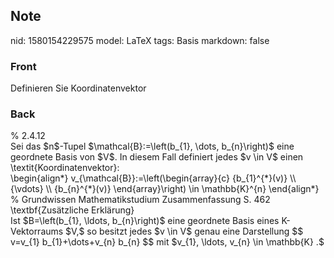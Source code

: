 ## Note
nid: 1580154229575
model: LaTeX
tags: Basis
markdown: false

### Front
Definieren Sie Koordinatenvektor

### Back
<div>% 2.4.12</div><div>
</div>Sei das $n$-Tupel $\mathcal{B}:=\left(b_{1}, \dots, b_{n}\right)$ eine geordnete Basis von $V$. In diesem Fall definiert jedes $v \in V$ einen \textit{Koordinatenvektor}:<div>\begin{align*}
v_{\mathcal{B}}:=\left(\begin{array}{c}
{b_{1}^{*}(v)} \\
{\vdots} \\
{b_{n}^{*}(v)}
\end{array}\right) \in \mathbb{K}^{n}
\end{align*}
</div><div>
</div><div>% Grundwissen Mathematikstudium Zusammenfassung S. 462</div><div>
</div><div>\textbf{Zusätzliche Erklärung}</div><div>
</div><div>Ist $B=\left(b_{1}, \ldots, b_{n}\right)$ eine geordnete Basis eines K-Vektorraums $V,$ so besitzt jedes $v \in V$ genau eine Darstellung
$$
v=v_{1} b_{1}+\dots+v_{n} b_{n}
$$
mit $v_{1}, \ldots, v_{n} \in \mathbb{K} .$</div>
